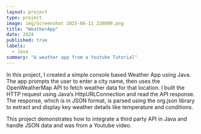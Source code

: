 ```yaml
---
layout: project
type: project
image: img/Screenshot 2025-06-11 220809.png
title: "WeatherApp"
date: 2024
published: true
labels:
  - Java
summary: "A weather app from a Youtube Tutorial"
---
```


In this project, I created a simple console based Weather App using Java. The app prompts the user to enter a city name, then uses the OpenWeatherMap API to fetch  weather data for that location. I built the HTTP request using Java’s HttpURLConnection and read the API response. The response, which is in JSON format, is parsed using the org.json library to extract and display key weather details like temperature and conditions. 

This project demonstrates how to integrate a third party API in Java and handle JSON data and was from a Youtube video.
